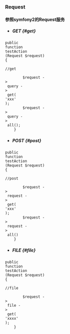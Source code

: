 ### Request

#### 参照symfony2的Request服务

* ##### GET {#get}

```
public
function
testAction
(Request $request)
{
        
//get

        $request -
>
 query -
>
 get(
'xxx'
);
        $request -
>
 query -
>
 all();
    }

```

* ##### POST {#post}

```
public
function
testAction
(Request $request)
{
        
//post

        $request -
>
 request -
>
 get(
'xxx'
);
        $request -
>
 request -
>
 all()
    }

```

* ##### FILE {#file}

```
public
function
testAction
(Request $request)
{
        
//file

        $request -
>
 file -
>
 get(
'xxxx'
);
    }
```



